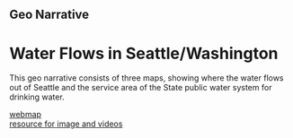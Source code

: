 ## Geo Narrative
# Water Flows in Seattle/Washington
This geo narrative consists of three maps, showing where the water flows out of Seattle and the service area of the State public water system for drinking water. 

[webmap](https://ychen21.github.io/Lab7GeoNarrative/)  
[resource for image and videos](https://www.pexels.com/zh-cn/)

